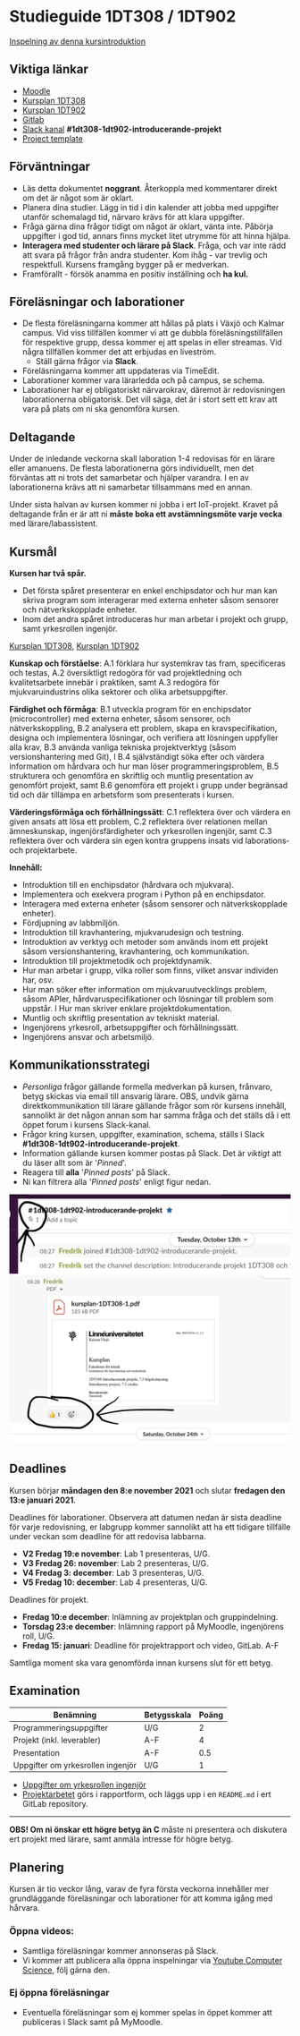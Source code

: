 # Studieguide 1DT308 / 1DT902

[Inspelning av denna kursintroduktion](https://www.youtube.com/watch?v=vHUfvAV33SQ)

## Viktiga länkar

- [Moodle](https://mymoodle.lnu.se/course/view.php?id=52254)
- [Kursplan 1DT308](https://kursplan.lnu.se/kursplaner/kursplan-1DT308-1.pdf)
- [Kursplan 1DT902](https://kursplan.lnu.se/kursplaner/kursplan-1DT902-1.pdf)
- [Gitlab](https://gitlab.lnu.se/1dt308/content)
- [Slack kanal](https://coursepress.slack.com/signup) **#1dt308-1dt902-introducerande-projekt**
- [Project template](project-template.md)

## Förväntningar

- Läs detta dokumentet **noggrant**. Återkoppla med kommentarer direkt om det är något som är oklart.
- Planera dina studier. Lägg in tid i din kalender att jobba med uppgifter utanför schemalagd tid, närvaro krävs för att klara uppgifter.
- Fråga gärna dina frågor tidigt om något är oklart, vänta inte. Påbörja uppgifter i god tid, annars finns mycket litet utrymme för att hinna hjälpa.
- **Interagera med studenter och lärare på Slack**. Fråga, och var inte rädd att svara på frågor från andra studenter. Kom ihåg - var trevlig och respektfull. Kursens framgång bygger på er medverkan.
- Framförallt - försök anamma en positiv inställning och **ha kul.**

## Föreläsningar och laborationer

- De flesta föreläsningarna kommer att hållas på plats i Växjö och Kalmar campus. Vid viss tillfällen kommer vi att ge dubbla föreläsningstillfällen för respektive grupp, dessa kommer ej att spelas in eller streamas. Vid några tillfällen kommer det att erbjudas en liveström.
	- Ställ gärna frågor via **Slack**.
- Föreläsningarna kommer att uppdateras via TimeEdit.
- Laborationer kommer vara lärarledda och på campus, se schema.
- Laborationer har ej obligatoriskt närvarokrav, däremot är redovisningen laborationerna obligatorisk. Det vill säga, det är i stort sett ett krav att vara på plats om ni ska genomföra kursen.

## Deltagande

Under de inledande veckorna skall laboration 1-4 redovisas för en lärare eller amanuens. De flesta laborationerna görs individuellt, men det förväntas att ni trots det samarbetar och hjälper varandra. I en av laborationerna krävs att ni samarbetar tillsammans med en annan.

Under sista halvan av kursen kommer ni jobba i ert IoT-projekt. Kravet på deltagande från er är att ni **måste boka ett avstämningsmöte varje vecka** med lärare/labassistent.

## Kursmål

**Kursen har två spår.**

- Det första spåret presenterar en enkel enchipsdator och hur man kan skriva program som interagerar med externa enheter såsom sensorer och nätverkskopplade enheter. 
- Inom det andra spåret introduceras hur man arbetar i projekt och grupp, samt yrkesrollen ingenjör.

[Kursplan 1DT308](https://kursplan.lnu.se/kursplaner/kursplan-1DT308-1.pdf), [Kursplan 1DT902](https://kursplan.lnu.se/kursplaner/kursplan-1DT902-1.pdf)

**Kunskap och förståelse**:
A.1 förklara hur systemkrav tas fram, specificeras och testas,
A.2 översiktligt redogöra för vad projektledning och kvalitetsarbete innebär i praktiken, samt
A.3 redogöra för mjukvaruindustrins olika sektorer och olika arbetsuppgifter.

**Färdighet och förmåga**:
B.1 utveckla program för en enchipsdator (microcontroller) med externa enheter, såsom sensorer, och nätverkskoppling,
B.2 analysera ett problem, skapa en kravspecifikation, designa och implementera lösningar, och verifiera att lösningen uppfyller alla krav,
B.3 använda vanliga tekniska projektverktyg (såsom versionshantering med Git), l B.4 självständigt söka efter och värdera information om hårdvara och hur man löser programmeringsproblem,
B.5 strukturera och genomföra en skriftlig och muntlig presentation av genomfört projekt, samt
B.6 genomföra ett projekt i grupp under begränsad tid och där tillämpa en arbetsform som presenterats i kursen.

**Värderingsförmåga och förhållningssätt**:
C.1 reflektera över och värdera en given ansats att lösa ett problem,
C.2 reflektera över relationen mellan ämneskunskap, ingenjörsfärdigheter och yrkesrollen ingenjör, samt
C.3 reflektera över och värdera sin egen kontra gruppens insats vid laborations­ och projektarbete.

**Innehåll:**

- Introduktion till en enchipsdator (hårdvara och mjukvara).
- Implementera och exekvera program i Python på en enchipsdator.
- Interagera med externa enheter (såsom sensorer och nätverkskopplade enheter).
- Fördjupning av labbmiljön.
- Introduktion till kravhantering, mjukvarudesign och testning.
- Introduktion av verktyg och metoder som används inom ett projekt såsom versionshantering, kravhantering, och kommunikation.
- Introduktion till projektmetodik och projektdynamik.
- Hur man arbetar i grupp, vilka roller som finns, vilket ansvar individen har, osv.
- Hur man söker efter information om mjukvaruutvecklings problem, såsom APIer, hårdvaruspecifikationer och lösningar till problem som uppstår. l Hur man skriver enklare projektdokumentation.
- Muntlig och skriftlig presentation av tekniskt material.
- Ingenjörens yrkesroll, arbetsuppgifter och förhållningssätt.
- Ingenjörens ansvar och arbetsmiljö.

## Kommunikationsstrategi

- *Personliga* frågor gällande formella medverkan på kursen, frånvaro, betyg skickas via email till ansvarig lärare. OBS, undvik gärna direktkommunikation till lärare gällande frågor som rör kursens innehåll, sannolikt är det någon annan som har samma fråga och det ställs då i ett öppet forum i kursens Slack-kanal.
- Frågor kring kursen, uppgifter, examination, schema, ställs i Slack **#1dt308-1dt902-introducerande-projekt**.
- Information gällande kursen kommer postas på Slack. Det är _viktigt_ att du läser allt som är '*Pinned*'.
- Reagera till **alla** '*Pinned posts*' på Slack.
- Ni kan filtrera alla '*Pinned posts*' enligt figur nedan.

![pinned-posts](images/pinned_slack.png)
![reactions](images/react_slack.png)

## Deadlines

Kursen börjar **måndagen den 8:e november 2021** och slutar **fredagen den 13:e januari 2021**.

Deadlines för laborationer. Observera att datumen nedan är sista deadline för varje redovisning, er labgrupp kommer sannolikt att ha ett tidigare tillfälle under veckan som deadline för att redovisa labbarna.

- **V2 Fredag 19:e november**: Lab 1 presenteras, U/G.
- **V3 Fredag 26: november**: Lab 2 presenteras, U/G.
- **V4 Fredag 3: december**: Lab 3 presenteras, U/G.
- **V5 Fredag 10: december**: Lab 4 presenteras, U/G.

Deadlines för projekt.

- **Fredag 10:e december**: Inlämning av projektplan och gruppindelning.
- **Torsdag 23:e december**: Inlämning rapport på MyMoodle, ingenjörens roll, U/G.
- **Fredag 15: januari**: Deadline för projektrapport och video, GitLab. A-F

Samtliga moment ska vara genomförda innan kursens slut för ett betyg.

## Examination

| Benämning | Betygsskala | Poäng |
| --- | --- | --- |
|  Programmeringsuppgifter  | U/G | 2 |
| Projekt (inkl. leverabler) | A-F | 4 |
| Presentation | A-F | 0.5 |
| Uppgifter om yrkesrollen ingenjör | U/G | 1 |

- [Uppgifter om yrkesrollen ingenjör](ingenjor.md)
- [Projektarbetet](project-template.md) görs i rapportform, och läggs upp i en `README.md` i ert GitLab repository.

---

**OBS! Om ni önskar ett högre betyg än C** måste ni presentera och diskutera ert projekt med lärare, samt anmäla intresse för högre betyg.

## Planering

Kursen är tio veckor lång, varav de fyra första veckorna innehåller mer grundläggande föreläsningar och laborationer för att komma igång med hårvara. 

### Öppna videos:

- Samtliga föreläsningar kommer annonseras på Slack.
- Vi kommer att publicera alla öppna inspelningar via [Youtube Computer Science](https://www.youtube.com/cslnu), följ gärna den.

### Ej öppna föreläsningar

- Eventuella föreläsningar som ej kommer spelas in öppet kommer att publiceras i Slack samt på MyMoodle. 
